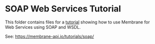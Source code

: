# SOAP Web Services Tutorial

This folder contains files for a [tutorial](https://membrane-api.io/tutorials/soap/) showing how to use Membrane for Web Services using SOAP and WSDL.

See: https://membrane-api.io/tutorials/soap/